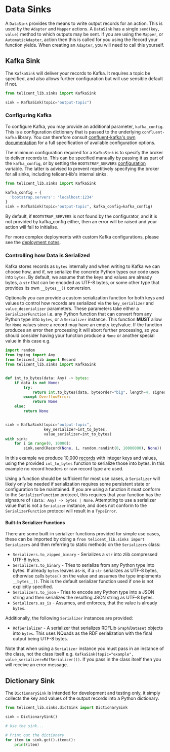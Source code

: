 # Data Sinks

A `DataSink` provides the means to write output records for an action. This is used by the `Adapter` and `Mapper`
actions. A `DataSink` has a single `send(key, value)` method to which outputs may be sent. If you are using the
`Mapper`, or `AutomaticAdapter`, action then this is called for you using the Record your function yields. 
When creating an `Adapter`, you will need to call this yourself.

## Kafka Sink

The `KafkaSink` will deliver your records to Kafka. It requires a topic be specified, and also allows further configuration
but will use sensible default if not.

```python
from telicent_lib.sinks import KafkaSink

sink = KafkaSink(topic="output-topic")
```

### Configuring Kafka

To configure Kafka, you may provide an additional parameter, `kafka_config`. This is a configuration dictionary
that is passed to the underlying `confluent-kafka` library. You can therefore consult 
[confluent-kafka's own documentation](https://github.com/confluentinc/librdkafka/blob/master/CONFIGURATION.md)
for a full specification of available configuration options.

The minimum configuration required for a `KafkaSink` is to specify the broker to deliver records to. This can be specified
manually by passing it as part of the `kafka_config`, or by setting the `BOOTSTRAP_SERVERS` [configuration](configuration.md) 
variable. The latter is advised to prevent repetitively specifying the broker for all sinks, including telicent-lib's 
internal sinks.

```python
from telicent_lib.sinks import KafkaSink

kafka_config = {
  'bootstrap.servers': 'localhost:1234'
}
sink = KafkaSink(topic="output-topic", kafka_config=kafka_config)
```

By default, if `BOOTSTRAP_SERVERS` is not found by the configurator, and it is not provided by kafka_config either, then
an error will be raised and your action will fail to initialise.

For more complex deployments with custom Kafka configurations, please see the [deployment notes](deployment.md).

### Controlling how Data is Serialized

Kafka stores records as `bytes` internally and when writing to Kafka we can choose how, and if, we serialize the
concrete Python types our code uses into `bytes`. By default, we assume that the keys and values are already bytes,
a `str` that can be encoded as UTF-8 bytes, or some other type that provides its own `__bytes__()` conversion.

Optionally you can provide a custom serialization function for both keys and values to control how records are
serialized via the `key_serializer` and `value_deserializer` parameters. These parameters take either a
`SerializerFunction` i.e. any Python function that can convert from any Python type into `bytes`, or a `Serializer`
instance. This function **MUST** allow for `None` values since a record may have an empty key/value. If the function
produces an error then processing it will abort further processing, so you should consider having your function produce
a `None` or another special value in this case e.g.

```python
import random
from typing import Any
from telicent_lib import Record
from telicent_lib.sinks import KafkaSink


def int_to_bytes(data: Any) -> bytes:
    if data is not None:
        try:
            return int.to_bytes(data, byteorder="big", length=4, signed=True)
        except OverflowError:
            return None
    else:
        return None


sink = KafkaSink(topic="output-topic",
                 key_serializer=int_to_bytes,
                 value_serializer=int_to_bytes)
with sink:
    for i in range(0, 10000):
        sink.send(Record(None, i, random.randint(0, 10000000), None))
```

In this example we produce 10,000 [records](records.md) with integer keys and values, using the provided `int_to_bytes`
function to serialize those into bytes. In this example no record headers or raw record type are used.

Using a function should be sufficient for most use cases, a `Serializer` will likely only be needed if serialization
requires some persistent state or configuration to be maintained. If you are using a function it must conform to the
`SerializerFunction` protocol, this requires that your function has the signature of `(data: Any) -> bytes | None`.
Attempting to use a serializer value that is not a `Serializer` instance, and does not conform to the
`SerializerFunction` protocol will result in a `TypeError`.

#### Built-In Serializer Functions

There are some built-in serializer functions provided for simple use cases, these can be imported by doing
a `from telicent_lib.sinks import Serializers` and then referring to static methods on the `Serializers` class:

- `Serializers.to_zipped_binary` - Serializes a `str` into zlib compressed UTF-8 bytes.
- `Serializers.to_binary` - Tries to serialize from any Python type into bytes. If already `bytes` leaves as-is, if a 
  `str` serializes as UTF-8 bytes, otherwise calls `bytes()` on the value and assumes the type implements 
  `__bytes__()`.  This is the default serializer function used if one is not explicitly specified.
- `Serializers.to_json` - Tries to encode any Python type into a JSON string and then serializes the resulting 
  JSON string as UTF-8 bytes.
- `Serializers.as_is` - Assumes, and enforces, that the value is already `bytes`.

Additionally, the following `Serializer` instances are provided:

- `RdfSerializer` - A serializer that serializes RDFLib `Graph`/`Dataset` objects into `bytes`.  This uses NQuads as 
  the RDF serialization with the final output being UTF-8 bytes.

Note that when using a `Serializer` instance you must pass in an instance of the class, not the class itself e.g. 
`KafkaSink(topic="example", value_serializer=RdfSerializer())`.  If you pass in the class 
itself then you will receive an error message.

## Dictionary Sink

The `DictionarySink` is intended for development and testing only, it simply collects the key and values of the output
records into a Python dictionary.

```python
from telicent_lib.sinks.dictSink import DictionarySink

sink = DictionarySink()

# Use the sink...

# Print out the dictionary
for item in sink.get().items():
    print(item)
```
